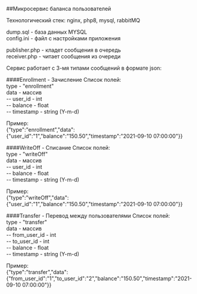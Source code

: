 ##Микросервис баланса пользователей

Технологический стек: nginx, php8, mysql, rabbitMQ

dump.sql - база данных MYSQL\
config.ini - файл с настройками приложения

publisher.php - кладет сообщения в очередь\
receiver.php - читает сообщения из очереди 

Сервис работает с 3-мя типами сообщений в формате json:

####Enrollment - Зачисление
Список полей:\
type - "enrollment"\
data - массив\
-- user_id - int\
-- balance - float\
-- timestamp - string (Y-m-d)

Пример:\
{"type":"enrollment","data":{"user_id":"1","balance":"150.50","timestamp":"2021-09-10 07:00:00"}}

####WriteOff - Списание
Список полей:\
type - "writeOff"\
data - массив\
-- user_id - int\
-- balance - float\
-- timestamp - string (Y-m-d)

Пример:\
{"type":"writeOff","data":{"user_id":"1","balance":"150.50","timestamp":"2021-09-10 07:00:00"}}

####Transfer - Перевод между пользователями
Список полей:\
type - "transfer"\
data - массив\
-- from_user_id - int\
-- to_user_id - int\
-- balance - float\
-- timestamp - string (Y-m-d)

Пример:\
{"type":"transfer","data":{"from_user_id":"1","to_user_id":"2","balance":"150.50","timestamp":"2021-09-10 07:00:00"}}